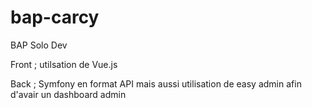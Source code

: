 # bap-carcy


BAP Solo Dev 

Front ; utilsation de Vue.js 

Back ; Symfony en format API mais aussi utilisation de easy  admin afin d'avair un dashboard admin 
